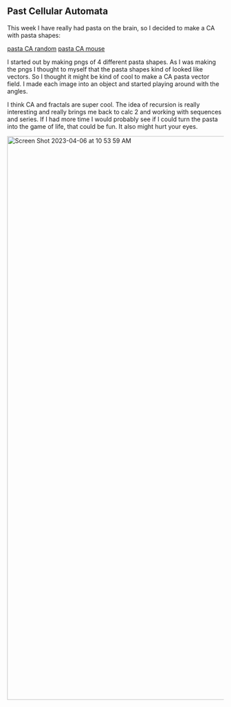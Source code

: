 ## Past Cellular Automata

This week I have really had pasta on the brain, so I decided to make a CA with pasta shapes:

[pasta CA random](https://editor.p5js.org/gracywhelihan/sketches/kWIPz6o-N)
[pasta CA mouse](https://editor.p5js.org/gracywhelihan/sketches/4p4LsGnrs)

I started out by making pngs of 4 different pasta shapes. As I was making the pngs I thought to myself that the pasta shapes kind of looked like vectors. So I thought it might be kind of cool to make a CA pasta vector field. I made each image into an object and started playing around with the angles.

I think CA and fractals are super cool. The idea of recursion is really interesting and really brings me back to calc 2 and working with sequences and series. If I had more time I would probably see if I could turn the pasta into the game of life, that could be fun. It also might hurt your eyes.

<img width="1310" alt="Screen Shot 2023-04-06 at 10 53 59 AM" src="https://user-images.githubusercontent.com/76453899/230418700-9bff2688-f55a-4aed-9912-77ed0d51be49.png">
